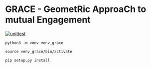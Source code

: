 # GRACE - GeometRic ApproaCh to mutual Engagement


[![unittest](https://github.com/vignif/grace/actions/workflows/ci_test_grace.yml/badge.svg)](https://github.com/vignif/grace/actions/workflows/ci_test_grace.yml)

```
python3 -m venv venv_grace
```

```
source venv_grace/bin/activate
```


```
pip setup.py install
```

